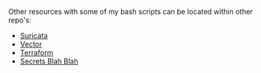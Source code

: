 Other resources with some of my bash scripts can be located within other repo's:

* [Suricata](https://github.com/GangGreenTemperTatum/suricata/tree/main/scripts)
* [Vector](https://github.com/GangGreenTemperTatum/vector/tree/main/scripts)
* [Terraform](https://github.com/GangGreenTemperTatum/terraform/tree/main/scripts)
* [Secrets Blah Blah](https://github.com/GangGreenTemperTatum/secrets-blahblah)
